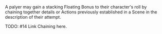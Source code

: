 A palyer may gain a stacking Floating Bonus to their character's roll by chaining together details or Actions previously established in a Scene in the description of their attempt.

TODO: #14 Link Chaining here.